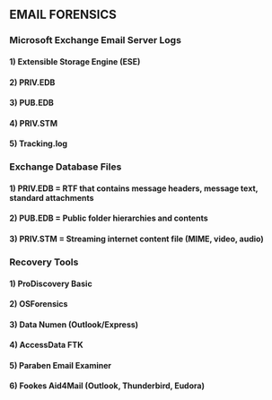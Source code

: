 ## EMAIL FORENSICS

### Microsoft Exchange Email Server Logs

#### 1) Extensible Storage Engine (ESE)

#### 2) PRIV.EDB

#### 3) PUB.EDB

#### 4) PRIV.STM

#### 5) Tracking.log

### Exchange Database Files

#### 1) PRIV.EDB = RTF that contains message headers, message text, standard attachments

#### 2) PUB.EDB = Public folder hierarchies and contents

#### 3) PRIV.STM = Streaming internet content file (MIME, video, audio)

### Recovery Tools

#### 1) ProDiscovery Basic

#### 2) OSForensics

#### 3) Data Numen (Outlook/Express)

#### 4) AccessData FTK

#### 5) Paraben Email Examiner

#### 6) Fookes Aid4Mail (Outlook, Thunderbird, Eudora)
